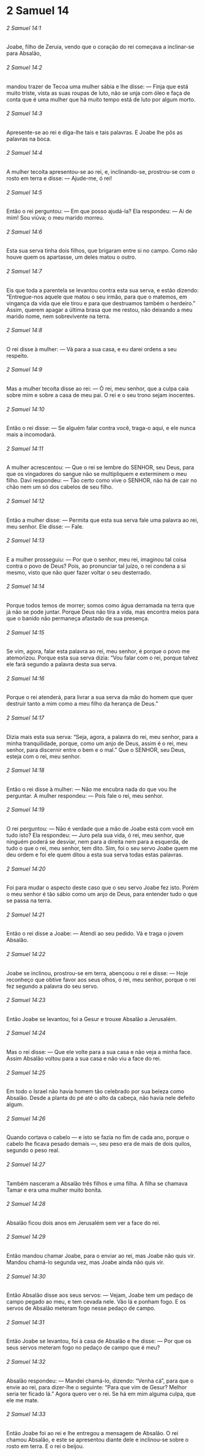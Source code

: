 # 2 Samuel 14

###### 2 Samuel 14:1

Joabe, filho de Zeruia, vendo que o coração do rei começava a inclinar-se para Absalão,

###### 2 Samuel 14:2

mandou trazer de Tecoa uma mulher sábia e lhe disse: — Finja que está muito triste, vista as suas roupas de luto, não se unja com óleo e faça de conta que é uma mulher que há muito tempo está de luto por algum morto.

###### 2 Samuel 14:3

Apresente-se ao rei e diga-lhe tais e tais palavras. E Joabe lhe pôs as palavras na boca.

###### 2 Samuel 14:4

A mulher tecoíta apresentou-se ao rei, e, inclinando-se, prostrou-se com o rosto em terra e disse: — Ajude-me, ó rei!

###### 2 Samuel 14:5

Então o rei perguntou: — Em que posso ajudá-la? Ela respondeu: — Ai de mim! Sou viúva; o meu marido morreu.

###### 2 Samuel 14:6

Esta sua serva tinha dois filhos, que brigaram entre si no campo. Como não houve quem os apartasse, um deles matou o outro.

###### 2 Samuel 14:7

Eis que toda a parentela se levantou contra esta sua serva, e estão dizendo: “Entregue-nos aquele que matou o seu irmão, para que o matemos, em vingança da vida que ele tirou e para que destruamos também o herdeiro.” Assim, querem apagar a última brasa que me restou, não deixando a meu marido nome, nem sobrevivente na terra.

###### 2 Samuel 14:8

O rei disse à mulher: — Vá para a sua casa, e eu darei ordens a seu respeito.

###### 2 Samuel 14:9

Mas a mulher tecoíta disse ao rei: — Ó rei, meu senhor, que a culpa caia sobre mim e sobre a casa de meu pai. O rei e o seu trono sejam inocentes.

###### 2 Samuel 14:10

Então o rei disse: — Se alguém falar contra você, traga-o aqui, e ele nunca mais a incomodará.

###### 2 Samuel 14:11

A mulher acrescentou: — Que o rei se lembre do SENHOR, seu Deus, para que os vingadores do sangue não se multipliquem e exterminem o meu filho. Davi respondeu: — Tão certo como vive o SENHOR, não há de cair no chão nem um só dos cabelos de seu filho.

###### 2 Samuel 14:12

Então a mulher disse: — Permita que esta sua serva fale uma palavra ao rei, meu senhor. Ele disse: — Fale.

###### 2 Samuel 14:13

E a mulher prosseguiu: — Por que o senhor, meu rei, imaginou tal coisa contra o povo de Deus? Pois, ao pronunciar tal juízo, o rei condena a si mesmo, visto que não quer fazer voltar o seu desterrado.

###### 2 Samuel 14:14

Porque todos temos de morrer; somos como água derramada na terra que já não se pode juntar. Porque Deus não tira a vida, mas encontra meios para que o banido não permaneça afastado de sua presença.

###### 2 Samuel 14:15

Se vim, agora, falar esta palavra ao rei, meu senhor, é porque o povo me atemorizou. Porque esta sua serva dizia: “Vou falar com o rei, porque talvez ele fará segundo a palavra desta sua serva.

###### 2 Samuel 14:16

Porque o rei atenderá, para livrar a sua serva da mão do homem que quer destruir tanto a mim como a meu filho da herança de Deus.”

###### 2 Samuel 14:17

Dizia mais esta sua serva: “Seja, agora, a palavra do rei, meu senhor, para a minha tranquilidade, porque, como um anjo de Deus, assim é o rei, meu senhor, para discernir entre o bem e o mal.” Que o SENHOR, seu Deus, esteja com o rei, meu senhor.

###### 2 Samuel 14:18

Então o rei disse à mulher: — Não me encubra nada do que vou lhe perguntar. A mulher respondeu: — Pois fale o rei, meu senhor.

###### 2 Samuel 14:19

O rei perguntou: — Não é verdade que a mão de Joabe está com você em tudo isto? Ela respondeu: — Juro pela sua vida, ó rei, meu senhor, que ninguém poderá se desviar, nem para a direita nem para a esquerda, de tudo o que o rei, meu senhor, tem dito. Sim, foi o seu servo Joabe quem me deu ordem e foi ele quem ditou a esta sua serva todas estas palavras.

###### 2 Samuel 14:20

Foi para mudar o aspecto deste caso que o seu servo Joabe fez isto. Porém o meu senhor é tão sábio como um anjo de Deus, para entender tudo o que se passa na terra.

###### 2 Samuel 14:21

Então o rei disse a Joabe: — Atendi ao seu pedido. Vá e traga o jovem Absalão.

###### 2 Samuel 14:22

Joabe se inclinou, prostrou-se em terra, abençoou o rei e disse: — Hoje reconheço que obtive favor aos seus olhos, ó rei, meu senhor, porque o rei fez segundo a palavra do seu servo.

###### 2 Samuel 14:23

Então Joabe se levantou, foi a Gesur e trouxe Absalão a Jerusalém.

###### 2 Samuel 14:24

Mas o rei disse: — Que ele volte para a sua casa e não veja a minha face. Assim Absalão voltou para a sua casa e não viu a face do rei.

###### 2 Samuel 14:25

Em todo o Israel não havia homem tão celebrado por sua beleza como Absalão. Desde a planta do pé até o alto da cabeça, não havia nele defeito algum.

###### 2 Samuel 14:26

Quando cortava o cabelo — e isto se fazia no fim de cada ano, porque o cabelo lhe ficava pesado demais —, seu peso era de mais de dois quilos, segundo o peso real.

###### 2 Samuel 14:27

Também nasceram a Absalão três filhos e uma filha. A filha se chamava Tamar e era uma mulher muito bonita.

###### 2 Samuel 14:28

Absalão ficou dois anos em Jerusalém sem ver a face do rei.

###### 2 Samuel 14:29

Então mandou chamar Joabe, para o enviar ao rei, mas Joabe não quis vir. Mandou chamá-lo segunda vez, mas Joabe ainda não quis vir.

###### 2 Samuel 14:30

Então Absalão disse aos seus servos: — Vejam, Joabe tem um pedaço de campo pegado ao meu, e tem cevada nele. Vão lá e ponham fogo. E os servos de Absalão meteram fogo nesse pedaço de campo.

###### 2 Samuel 14:31

Então Joabe se levantou, foi à casa de Absalão e lhe disse: — Por que os seus servos meteram fogo no pedaço de campo que é meu?

###### 2 Samuel 14:32

Absalão respondeu: — Mandei chamá-lo, dizendo: “Venha cá”, para que o envie ao rei, para dizer-lhe o seguinte: “Para que vim de Gesur? Melhor seria ter ficado lá.” Agora quero ver o rei. Se há em mim alguma culpa, que ele me mate.

###### 2 Samuel 14:33

Então Joabe foi ao rei e lhe entregou a mensagem de Absalão. O rei chamou Absalão, e este se apresentou diante dele e inclinou-se sobre o rosto em terra. E o rei o beijou.

